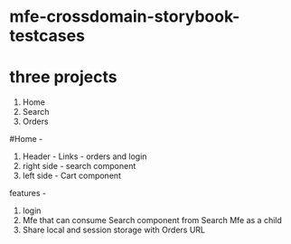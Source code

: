 # mfe-crossdomain-storybook-testcases

# three projects
1. Home
2. Search
3. Orders


#Home -
1. Header - 
        Links - orders and login
2. right side - search component
3. left side - Cart component


features - 
1. login 
2. Mfe that can consume Search component from Search Mfe as a child
3. Share local and session storage with Orders URL